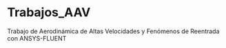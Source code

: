 # Trabajos_AAV
Trabajo de Aerodinámica de Altas Velocidades y Fenómenos de Reentrada con ANSYS-FLUENT 
